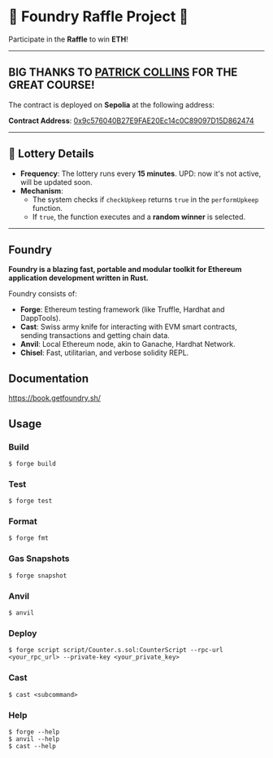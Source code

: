 # 🎉 Foundry Raffle Project 🎉

Participate in the **Raffle** to win **ETH**!

---

## **BIG THANKS TO [PATRICK COLLINS](https://twitter.com/PatrickAlphaC) FOR THE GREAT COURSE!**

The contract is deployed on **Sepolia** at the following address:

**Contract Address**: [0x9c576040B27E9FAE20Ec14c0C89097D15D862474](https://sepolia.etherscan.io/address/0x9c576040B27E9FAE20Ec14c0C89097D15D862474)

---

## 🎲 Lottery Details

- **Frequency**: The lottery runs every **15 minutes**. UPD: now it's not active, will be updated soon.
- **Mechanism**:
  - The system checks if `checkUpkeep` returns `true` in the `performUpkeep` function.
  - If `true`, the function executes and a **random winner** is selected.

---

## Foundry

**Foundry is a blazing fast, portable and modular toolkit for Ethereum application development written in Rust.**

Foundry consists of:

- **Forge**: Ethereum testing framework (like Truffle, Hardhat and DappTools).
- **Cast**: Swiss army knife for interacting with EVM smart contracts, sending transactions and getting chain data.
- **Anvil**: Local Ethereum node, akin to Ganache, Hardhat Network.
- **Chisel**: Fast, utilitarian, and verbose solidity REPL.

## Documentation

https://book.getfoundry.sh/

## Usage

### Build

```shell
$ forge build
```

### Test

```shell
$ forge test
```

### Format

```shell
$ forge fmt
```

### Gas Snapshots

```shell
$ forge snapshot
```

### Anvil

```shell
$ anvil
```

### Deploy

```shell
$ forge script script/Counter.s.sol:CounterScript --rpc-url <your_rpc_url> --private-key <your_private_key>
```

### Cast

```shell
$ cast <subcommand>
```

### Help

```shell
$ forge --help
$ anvil --help
$ cast --help
```
